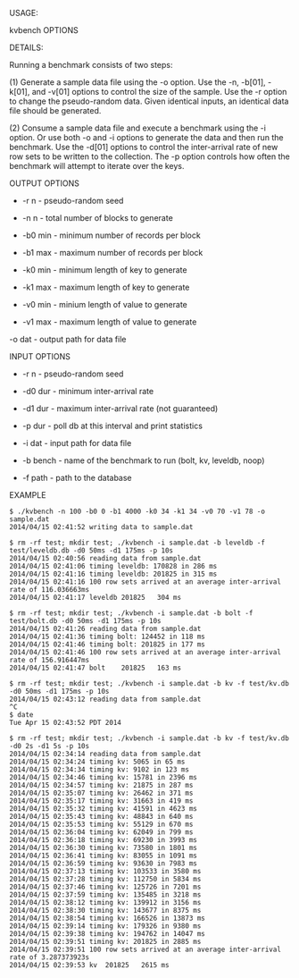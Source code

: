 USAGE:

kvbench OPTIONS

DETAILS:

Running a benchmark consists of two steps:

(1) Generate a sample data file using the -o option.
    Use the -n, -b[01], -k[01], and -v[01] options to control the
    size of the sample.  Use the -r <seed> option to change the
    pseudo-random data.  Given identical inputs, an identical data
    file should be generated.

(2) Consume a sample data file and execute a benchmark using the
    -i option.  Or use both -o and -i options to generate the data
    and then run the benchmark.  Use the -d[01] options to control
    the inter-arrival rate of new row sets to be written to the
    collection.  The -p option controls how often the benchmark
    will attempt to iterate over the keys.

OUTPUT OPTIONS

- -r n - pseudo-random seed
- -n n - total number of blocks to generate

- -b0 min - minimum number of records per block
- -b1 max - maximum number of records per block

- -k0 min - minimum length of key to generate
- -k1 max - maximum length of key to generate

- -v0 min - minium length of value to generate
- -v1 max - maximum length of value to generate

-o dat - output path for data file

INPUT OPTIONS

- -r n    - pseudo-random seed
- -d0 dur - minimum inter-arrival rate
- -d1 dur - maximum inter-arrival rate (not guaranteed)
- -p dur  - poll db at this interval and print statistics

- -i dat   - input path for data file
- -b bench - name of the benchmark to run (bolt, kv, leveldb, noop)
- -f path  - path to the database

EXAMPLE

````
$ ./kvbench -n 100 -b0 0 -b1 4000 -k0 34 -k1 34 -v0 70 -v1 78 -o sample.dat
2014/04/15 02:41:52 writing data to sample.dat

$ rm -rf test; mkdir test; ./kvbench -i sample.dat -b leveldb -f test/leveldb.db -d0 50ms -d1 175ms -p 10s
2014/04/15 02:40:56 reading data from sample.dat
2014/04/15 02:41:06 timing leveldb: 170828 in 286 ms
2014/04/15 02:41:16 timing leveldb: 201825 in 315 ms
2014/04/15 02:41:16 100 row sets arrived at an average inter-arrival rate of 116.036663ms
2014/04/15 02:41:17 leveldb 201825	 304 ms

$ rm -rf test; mkdir test; ./kvbench -i sample.dat -b bolt -f test/bolt.db -d0 50ms -d1 175ms -p 10s
2014/04/15 02:41:26 reading data from sample.dat
2014/04/15 02:41:36 timing bolt: 124452 in 118 ms
2014/04/15 02:41:46 timing bolt: 201825 in 177 ms
2014/04/15 02:41:46 100 row sets arrived at an average inter-arrival rate of 156.916447ms
2014/04/15 02:41:47 bolt    201825	 163 ms

$ rm -rf test; mkdir test; ./kvbench -i sample.dat -b kv -f test/kv.db -d0 50ms -d1 175ms -p 10s
2014/04/15 02:43:12 reading data from sample.dat
^C
$ date
Tue Apr 15 02:43:52 PDT 2014

$ rm -rf test; mkdir test; ./kvbench -i sample.dat -b kv -f test/kv.db -d0 2s -d1 5s -p 10s
2014/04/15 02:34:14 reading data from sample.dat
2014/04/15 02:34:24 timing kv: 5065 in 65 ms
2014/04/15 02:34:34 timing kv: 9102 in 123 ms
2014/04/15 02:34:46 timing kv: 15781 in 2396 ms
2014/04/15 02:34:57 timing kv: 21875 in 287 ms
2014/04/15 02:35:07 timing kv: 26462 in 371 ms
2014/04/15 02:35:17 timing kv: 31663 in 419 ms
2014/04/15 02:35:32 timing kv: 41591 in 4623 ms
2014/04/15 02:35:43 timing kv: 48843 in 640 ms
2014/04/15 02:35:53 timing kv: 55129 in 670 ms
2014/04/15 02:36:04 timing kv: 62049 in 799 ms
2014/04/15 02:36:18 timing kv: 69230 in 3993 ms
2014/04/15 02:36:30 timing kv: 73580 in 1801 ms
2014/04/15 02:36:41 timing kv: 83055 in 1091 ms
2014/04/15 02:36:59 timing kv: 93630 in 7983 ms
2014/04/15 02:37:13 timing kv: 103533 in 3580 ms
2014/04/15 02:37:28 timing kv: 112750 in 5834 ms
2014/04/15 02:37:46 timing kv: 125726 in 7201 ms
2014/04/15 02:37:59 timing kv: 135485 in 3218 ms
2014/04/15 02:38:12 timing kv: 139912 in 3156 ms
2014/04/15 02:38:30 timing kv: 143677 in 8375 ms
2014/04/15 02:38:54 timing kv: 166526 in 13873 ms
2014/04/15 02:39:14 timing kv: 179326 in 9380 ms
2014/04/15 02:39:38 timing kv: 194762 in 14047 ms
2014/04/15 02:39:51 timing kv: 201825 in 2885 ms
2014/04/15 02:39:51 100 row sets arrived at an average inter-arrival rate of 3.287373923s
2014/04/15 02:39:53 kv	201825	 2615 ms
````
